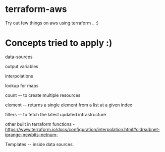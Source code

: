 # terraform-aws
Try out few things on aws using terraform .. :)


Concepts tried to apply :) 
===========================

data-sources

output variables

interpolations

lookup for maps

count -- to create multiple resources

element -- returns a single element from a list at a given index 

filters -- to fetch the latest updated infrastructure

other built in terraform functions -  https://www.terraform.io/docs/configuration/interpolation.html#cidrsubnet-iprange-newbits-netnum-

Templates  -- inside data sources.

